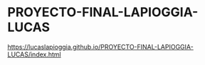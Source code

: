 # PROYECTO-FINAL-LAPIOGGIA-LUCAS

https://lucaslapioggia.github.io/PROYECTO-FINAL-LAPIOGGIA-LUCAS/index.html
